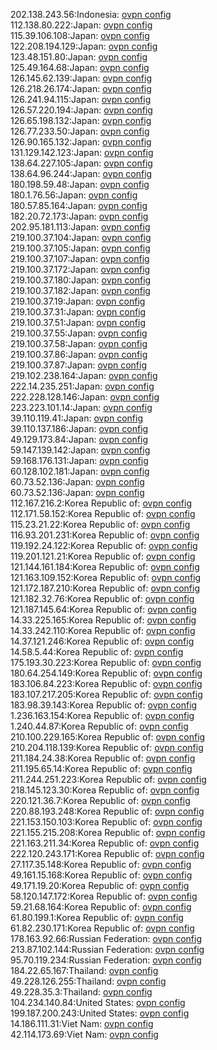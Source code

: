 202.138.243.56:Indonesia: [ovpn config](vpn/202_138_243_56.ovpn)  
112.138.80.222:Japan: [ovpn config](vpn/112_138_80_222.ovpn)  
115.39.106.108:Japan: [ovpn config](vpn/115_39_106_108.ovpn)  
122.208.194.129:Japan: [ovpn config](vpn/122_208_194_129.ovpn)  
123.48.151.80:Japan: [ovpn config](vpn/123_48_151_80.ovpn)  
125.49.164.68:Japan: [ovpn config](vpn/125_49_164_68.ovpn)  
126.145.62.139:Japan: [ovpn config](vpn/126_145_62_139.ovpn)  
126.218.26.174:Japan: [ovpn config](vpn/126_218_26_174.ovpn)  
126.241.94.115:Japan: [ovpn config](vpn/126_241_94_115.ovpn)  
126.57.220.194:Japan: [ovpn config](vpn/126_57_220_194.ovpn)  
126.65.198.132:Japan: [ovpn config](vpn/126_65_198_132.ovpn)  
126.77.233.50:Japan: [ovpn config](vpn/126_77_233_50.ovpn)  
126.90.165.132:Japan: [ovpn config](vpn/126_90_165_132.ovpn)  
131.129.142.123:Japan: [ovpn config](vpn/131_129_142_123.ovpn)  
138.64.227.105:Japan: [ovpn config](vpn/138_64_227_105.ovpn)  
138.64.96.244:Japan: [ovpn config](vpn/138_64_96_244.ovpn)  
180.198.59.48:Japan: [ovpn config](vpn/180_198_59_48.ovpn)  
180.1.76.56:Japan: [ovpn config](vpn/180_1_76_56.ovpn)  
180.57.85.164:Japan: [ovpn config](vpn/180_57_85_164.ovpn)  
182.20.72.173:Japan: [ovpn config](vpn/182_20_72_173.ovpn)  
202.95.181.113:Japan: [ovpn config](vpn/202_95_181_113.ovpn)  
219.100.37.104:Japan: [ovpn config](vpn/219_100_37_104.ovpn)  
219.100.37.105:Japan: [ovpn config](vpn/219_100_37_105.ovpn)  
219.100.37.107:Japan: [ovpn config](vpn/219_100_37_107.ovpn)  
219.100.37.172:Japan: [ovpn config](vpn/219_100_37_172.ovpn)  
219.100.37.180:Japan: [ovpn config](vpn/219_100_37_180.ovpn)  
219.100.37.182:Japan: [ovpn config](vpn/219_100_37_182.ovpn)  
219.100.37.19:Japan: [ovpn config](vpn/219_100_37_19.ovpn)  
219.100.37.31:Japan: [ovpn config](vpn/219_100_37_31.ovpn)  
219.100.37.51:Japan: [ovpn config](vpn/219_100_37_51.ovpn)  
219.100.37.55:Japan: [ovpn config](vpn/219_100_37_55.ovpn)  
219.100.37.58:Japan: [ovpn config](vpn/219_100_37_58.ovpn)  
219.100.37.86:Japan: [ovpn config](vpn/219_100_37_86.ovpn)  
219.100.37.87:Japan: [ovpn config](vpn/219_100_37_87.ovpn)  
219.102.238.164:Japan: [ovpn config](vpn/219_102_238_164.ovpn)  
222.14.235.251:Japan: [ovpn config](vpn/222_14_235_251.ovpn)  
222.228.128.146:Japan: [ovpn config](vpn/222_228_128_146.ovpn)  
223.223.101.14:Japan: [ovpn config](vpn/223_223_101_14.ovpn)  
39.110.119.41:Japan: [ovpn config](vpn/39_110_119_41.ovpn)  
39.110.137.186:Japan: [ovpn config](vpn/39_110_137_186.ovpn)  
49.129.173.84:Japan: [ovpn config](vpn/49_129_173_84.ovpn)  
59.147.139.142:Japan: [ovpn config](vpn/59_147_139_142.ovpn)  
59.168.176.131:Japan: [ovpn config](vpn/59_168_176_131.ovpn)  
60.128.102.181:Japan: [ovpn config](vpn/60_128_102_181.ovpn)  
60.73.52.136:Japan: [ovpn config](vpn/60_73_52_136.ovpn)  
60.73.52.136:Japan: [ovpn config](vpn/60_73_52_136.ovpn)  
112.167.216.2:Korea Republic of: [ovpn config](vpn/112_167_216_2.ovpn)  
112.171.58.152:Korea Republic of: [ovpn config](vpn/112_171_58_152.ovpn)  
115.23.21.22:Korea Republic of: [ovpn config](vpn/115_23_21_22.ovpn)  
116.93.201.231:Korea Republic of: [ovpn config](vpn/116_93_201_231.ovpn)  
119.192.24.122:Korea Republic of: [ovpn config](vpn/119_192_24_122.ovpn)  
119.201.121.21:Korea Republic of: [ovpn config](vpn/119_201_121_21.ovpn)  
121.144.161.184:Korea Republic of: [ovpn config](vpn/121_144_161_184.ovpn)  
121.163.109.152:Korea Republic of: [ovpn config](vpn/121_163_109_152.ovpn)  
121.172.187.210:Korea Republic of: [ovpn config](vpn/121_172_187_210.ovpn)  
121.182.32.76:Korea Republic of: [ovpn config](vpn/121_182_32_76.ovpn)  
121.187.145.64:Korea Republic of: [ovpn config](vpn/121_187_145_64.ovpn)  
14.33.225.165:Korea Republic of: [ovpn config](vpn/14_33_225_165.ovpn)  
14.33.242.110:Korea Republic of: [ovpn config](vpn/14_33_242_110.ovpn)  
14.37.121.246:Korea Republic of: [ovpn config](vpn/14_37_121_246.ovpn)  
14.58.5.44:Korea Republic of: [ovpn config](vpn/14_58_5_44.ovpn)  
175.193.30.223:Korea Republic of: [ovpn config](vpn/175_193_30_223.ovpn)  
180.64.254.149:Korea Republic of: [ovpn config](vpn/180_64_254_149.ovpn)  
183.106.84.223:Korea Republic of: [ovpn config](vpn/183_106_84_223.ovpn)  
183.107.217.205:Korea Republic of: [ovpn config](vpn/183_107_217_205.ovpn)  
183.98.39.143:Korea Republic of: [ovpn config](vpn/183_98_39_143.ovpn)  
1.236.163.154:Korea Republic of: [ovpn config](vpn/1_236_163_154.ovpn)  
1.240.44.87:Korea Republic of: [ovpn config](vpn/1_240_44_87.ovpn)  
210.100.229.165:Korea Republic of: [ovpn config](vpn/210_100_229_165.ovpn)  
210.204.118.139:Korea Republic of: [ovpn config](vpn/210_204_118_139.ovpn)  
211.184.24.38:Korea Republic of: [ovpn config](vpn/211_184_24_38.ovpn)  
211.195.65.14:Korea Republic of: [ovpn config](vpn/211_195_65_14.ovpn)  
211.244.251.223:Korea Republic of: [ovpn config](vpn/211_244_251_223.ovpn)  
218.145.123.30:Korea Republic of: [ovpn config](vpn/218_145_123_30.ovpn)  
220.121.36.7:Korea Republic of: [ovpn config](vpn/220_121_36_7.ovpn)  
220.88.193.248:Korea Republic of: [ovpn config](vpn/220_88_193_248.ovpn)  
221.153.150.103:Korea Republic of: [ovpn config](vpn/221_153_150_103.ovpn)  
221.155.215.208:Korea Republic of: [ovpn config](vpn/221_155_215_208.ovpn)  
221.163.211.34:Korea Republic of: [ovpn config](vpn/221_163_211_34.ovpn)  
222.120.243.171:Korea Republic of: [ovpn config](vpn/222_120_243_171.ovpn)  
27.117.35.148:Korea Republic of: [ovpn config](vpn/27_117_35_148.ovpn)  
49.161.15.168:Korea Republic of: [ovpn config](vpn/49_161_15_168.ovpn)  
49.171.19.20:Korea Republic of: [ovpn config](vpn/49_171_19_20.ovpn)  
58.120.147.172:Korea Republic of: [ovpn config](vpn/58_120_147_172.ovpn)  
59.21.68.164:Korea Republic of: [ovpn config](vpn/59_21_68_164.ovpn)  
61.80.199.1:Korea Republic of: [ovpn config](vpn/61_80_199_1.ovpn)  
61.82.230.171:Korea Republic of: [ovpn config](vpn/61_82_230_171.ovpn)  
178.163.92.66:Russian Federation: [ovpn config](vpn/178_163_92_66.ovpn)  
213.87.102.144:Russian Federation: [ovpn config](vpn/213_87_102_144.ovpn)  
95.70.119.234:Russian Federation: [ovpn config](vpn/95_70_119_234.ovpn)  
184.22.65.167:Thailand: [ovpn config](vpn/184_22_65_167.ovpn)  
49.228.126.255:Thailand: [ovpn config](vpn/49_228_126_255.ovpn)  
49.228.35.3:Thailand: [ovpn config](vpn/49_228_35_3.ovpn)  
104.234.140.84:United States: [ovpn config](vpn/104_234_140_84.ovpn)  
199.187.200.243:United States: [ovpn config](vpn/199_187_200_243.ovpn)  
14.186.111.31:Viet Nam: [ovpn config](vpn/14_186_111_31.ovpn)  
42.114.173.69:Viet Nam: [ovpn config](vpn/42_114_173_69.ovpn)  
